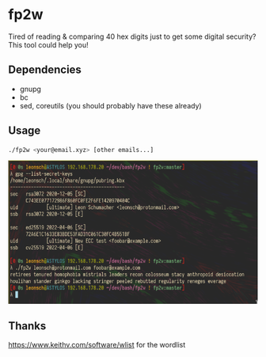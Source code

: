 # fp2w
Tired of reading & comparing 40 hex digits just to get some digital security?
This tool could help you!

## Dependencies
- gnupg
- bc
- sed, coreutils (you should probably have these already)

## Usage
```bash
./fp2w <your@email.xyz> [other emails...]
```
![](usage.png)

## Thanks
https://www.keithv.com/software/wlist for the wordlist
